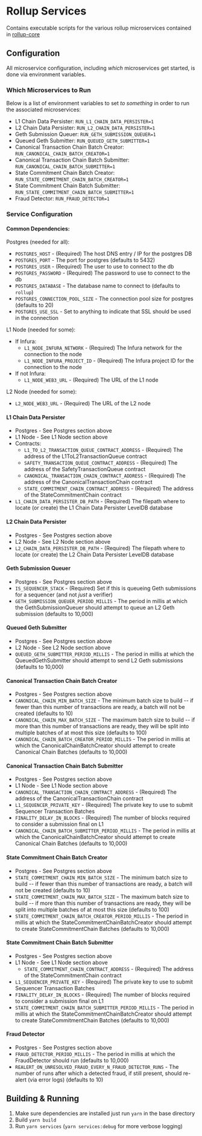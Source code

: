 # Rollup Services

Contains executable scripts for the various rollup microservices contained in [rollup-core](../rollup-core)

## Configuration
All microservice configuration, including _which_ microservices get started, is done via environment variables.

### Which Microservices to Run
Below is a list of environment variables to set _to something_ in order to run the associated microservices:
* L1 Chain Data Persister: `RUN_L1_CHAIN_DATA_PERSISTER=1`
* L2 Chain Data Persister: `RUN_L2_CHAIN_DATA_PERSISTER=1`
* Geth Submission Queuer: `RUN_GETH_SUBMISSION_QUEUER=1`
* Queued Geth Submitter: `RUN_QUEUED_GETH_SUBMITTER=1`
* Canonical Transaction Chain Batch Creator: `RUN_CANONICAL_CHAIN_BATCH_CREATOR=1`
* Canonical Transaction Chain Batch Submitter: `RUN_CANONICAL_CHAIN_BATCH_SUBMITTER=1`
* State Commitment Chain Batch Creator: `RUN_STATE_COMMITMENT_CHAIN_BATCH_CREATOR=1`
* State Commitment Chain Batch Submitter: `RUN_STATE_COMMITMENT_CHAIN_BATCH_SUBMITTER=1`
* Fraud Detector: `RUN_FRAUD_DETECTOR=1`

### Service Configuration

#### Common Dependencies:
Postgres (needed for all):
* `POSTGRES_HOST` - (Required) The host DNS entry / IP for the postgres DB
* `POSTGRES_PORT` - The port for postgres (defaults to 5432)
* `POSTGRES_USER` - (Required) The user to use to connect to the db
* `POSTGRES_PASSWORD` - (Required) The password to use to connect to the db
* `POSTGRES_DATABASE` - The database name to connect to (defaults to `rollup`)
* `POSTGRES_CONNECTION_POOL_SIZE` - The connection pool size for postgres (defaults to 20)
* `POSTGRES_USE_SSL` - Set to anything to indicate that SSL should be used in the connection

L1 Node (needed for some):
* If Infura:
  * `L1_NODE_INFURA_NETWORK` - (Required) The Infura network for the connection to the node
  * `L1_NODE_INFURA_PROJECT_ID` - (Required) The Infura project ID for the connection to the node
* If not Infura:
  * `L1_NODE_WEB3_URL` - (Required) The URL of the L1 node
  
L2 Node (needed for some):
* `L2_NODE_WEB3_URL` - (Required) The URL of the L2 node

#### L1 Chain Data Persister
* Postgres - See Postgres section above
* L1 Node - See L1 Node section above
* Contracts:
  * `L1_TO_L2_TRANSACTION_QUEUE_CONTRACT_ADDRESS` - (Required) The address of the L1ToL2TransactionQueue contract
  * `SAFETY_TRANSACTION_QUEUE_CONTRACT_ADDRESS` - (Required) The address of the SafetyTransactionQueue contract
  * `CANONICAL_TRANSACTION_CHAIN_CONTRACT_ADDRESS` - (Required) The address of the CanonicalTransactionChain contract
  * `STATE_COMMITMENT_CHAIN_CONTRACT_ADDRESS` - (Required) The address of the StateCommitmentChain contract
* `L1_CHAIN_DATA_PERSISTER_DB_PATH` - (Required) The filepath where to locate (or create) the L1 Chain Data Persister LevelDB database

#### L2 Chain Data Persister
* Postgres - See Postgres section above
* L2 Node - See L2 Node section above
* `L2_CHAIN_DATA_PERSISTER_DB_PATH` - (Required) The filepath where to locate (or create) the L2 Chain Data Persister LevelDB database

#### Geth Submission Queuer
* Postgres - See Postgres section above
* `IS_SEQUENCER_STACK` - (Required) Set if this is queueing Geth submissions for a sequencer (and not _just_ a verifier)
* `GETH_SUBMISSION_QUEUER_PERIOD_MILLIS` - The period in millis at which the GethSubmissionQueuer should attempt to queue an L2 Geth submission (defaults to 10,000)

#### Queued Geth Submitter
* Postgres - See Postgres section above
* L2 Node - See L2 Node section above
* `QUEUED_GETH_SUBMITTER_PERIOD_MILLIS` - The period in millis at which the QueuedGethSubmitter should attempt to send L2 Geth submissions (defaults to 10,000)

#### Canonical Transaction Chain Batch Creator
* Postgres - See Postgres section above
* `CANONICAL_CHAIN_MIN_BATCH_SIZE` - The minimum batch size to build -- if fewer than this number of transactions are ready, a batch will not be created (defaults to 10)
* `CANONICAL_CHAIN_MAX_BATCH_SIZE` - The maximum batch size to build -- if more than this number of transactions are ready, they will be split into multiple batches of at most this size (defaults to 100)
* `CANONICAL_CHAIN_BATCH_CREATOR_PERIOD_MILLIS` - The period in millis at which the CanonicalChainBatchCreator should attempt to create Canonical Chain Batches (defaults to 10,000)

#### Canonical Transaction Chain Batch Submitter
* Postgres - See Postgres section above
* L1 Node - See L1 Node section above
* `CANONICAL_TRANSACTION_CHAIN_CONTRACT_ADDRESS` - (Required) The address of the CanonicalTransactionChain contract
* `L1_SEQUENCER_PRIVATE_KEY` - (Required) The private key to use to submit Sequencer Transaction Batches
* `FINALITY_DELAY_IN_BLOCKS` - (Required) The number of blocks required to consider a submission final on L1
* `CANONICAL_CHAIN_BATCH_SUBMITTER_PERIOD_MILLIS` - The period in millis at which the CanonicalChainBatchCreator should attempt to create Canonical Chain Batches (defaults to 10,000)

#### State Commitment Chain Batch Creator
* Postgres - See Postgres section above
* `STATE_COMMITMENT_CHAIN_MIN_BATCH_SIZE` - The minimum batch size to build -- if fewer than this number of transactions are ready, a batch will not be created (defaults to 10)
* `STATE_COMMITMENT_CHAIN_MAX_BATCH_SIZE` - The maximum batch size to build -- if more than this number of transactions are ready, they will be split into multiple batches of at most this size (defaults to 100)
* `STATE_COMMITMENT_CHAIN_BATCH_CREATOR_PERIOD_MILLIS` - The period in millis at which the StateCommitmentChainBatchCreator should attempt to create StateCommitmentChain Batches (defaults to 10,000)

#### State Commitment Chain Batch Submitter
* Postgres - See Postgres section above
* L1 Node - See L1 Node section above
  * `STATE_COMMITMENT_CHAIN_CONTRACT_ADDRESS` - (Required) The address of the StateCommitmentChain contract
* `L1_SEQUENCER_PRIVATE_KEY` - (Required) The private key to use to submit Sequencer Transaction Batches
* `FINALITY_DELAY_IN_BLOCKS` - (Required) The number of blocks required to consider a submission final on L1
* `STATE_COMMITMENT_CHAIN_BATCH_SUBMITTER_PERIOD_MILLIS` - The period in millis at which the StateCommitmentChainBatchCreator should attempt to create StateCommitmentChain Batches (defaults to 10,000)

#### Fraud Detector
* Postgres - See Postgres section above
* `FRAUD_DETECTOR_PERIOD_MILLIS` - The period in millis at which the FraudDetector should run (defaults to 10,000)
* `REALERT_ON_UNRESOLVED_FRAUD_EVERY_N_FRAUD_DETECTOR_RUNS` - The number of runs after which a detected fraud, if still present, should re-alert (via error logs) (defaults to 10)

## Building & Running
1. Make sure dependencies are installed just run `yarn` in the base directory
2. Build `yarn build`
3. Run `yarn services` (`yarn services:debug` for more verbose logging)
